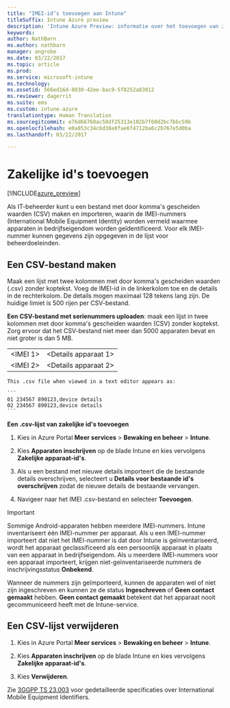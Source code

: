 ```yaml
---
title: "IMEI-id’s toevoegen aan Intune"
titleSuffix: Intune Azure preview
description: 'Intune Azure Preview: informatie over het toevoegen van zakelijke id&quot;s (IMEI-nummers) aan Microsoft Intune. '
keywords: 
author: NathBarn
ms.author: nathbarn
manager: angrobe
ms.date: 03/22/2017
ms.topic: article
ms.prod: 
ms.service: microsoft-intune
ms.technology: 
ms.assetid: 566ed16d-8030-42ee-bac9-5f8252a83012
ms.reviewer: dagerrit
ms.suite: ems
ms.custom: intune-azure
translationtype: Human Translation
ms.sourcegitcommit: e76d66768ac58df25313e102b7f60d2bc7bbc59b
ms.openlocfilehash: e0a853c34c6d38e8fae6f4712ba6c2b767e5d0ba
ms.lasthandoff: 03/22/2017

---
```


# <a name="add-corporate-identifiers"></a>Zakelijke id's toevoegen

[!INCLUDE[azure_preview](../includes/azure_preview.md)]

Als IT-beheerder kunt u een bestand met door komma's gescheiden waarden (CSV) maken en importeren, waarin de IMEI-nummers (International Mobile Equipment Identity) worden vermeld waarmee apparaten in bedrijfseigendom worden geïdentificeerd. Voor elk IMEI-nummer kunnen gegevens zijn opgegeven in de lijst voor beheerdoeleinden.

## <a name="create-a-csv-file"></a>Een CSV-bestand maken
Maak een lijst met twee kolommen met door komma's gescheiden waarden (.csv) zonder koptekst. Voeg de IMEI-id in de linkerkolom toe en de details in de rechterkolom. De details mogen maximaal 128 tekens lang zijn. De huidige limiet is 500 rijen per CSV-bestand.

**Een CSV-bestand met serienummers uploaden**: maak een lijst in twee kolommen met door komma's gescheiden waarden (CSV) zonder koptekst. Zorg ervoor dat het CSV-bestand niet meer dan 5000 apparaten bevat en niet groter is dan 5 MB.

|||
|-|-|
|&lt;IMEI 1&gt;|&lt;Details apparaat 1&gt;|
|&lt;IMEI 2&gt;|&lt;Details apparaat 2&gt;|

    This .csv file when viewed in a text editor appears as:

    ```
    01 234567 890123,device details
    02 234567 890123,device details
    ```

**Een .csv-lijst van zakelijke id's toevoegen**

1. Kies in Azure Portal **Meer services** > **Bewaking en beheer** > **Intune**.

2. Kies **Apparaten inschrijven** op de blade Intune en kies vervolgens **Zakelijke apparaat-id's**.

3. Als u een bestand met nieuwe details importeert die de bestaande details overschrijven, selecteert u **Details voor bestaande id's overschrijven** zodat de nieuwe details de bestaande vervangen.

4. Navigeer naar het IMEI .csv-bestand en selecteer **Toevoegen**.

> [!IMPORTANT]
> Sommige Android-apparaten hebben meerdere IMEI-nummers. Intune inventariseert één IMEI-nummer per apparaat. Als u een IMEI-nummer importeert dat niet het IMEI-nummer is dat door Intune is geïnventariseerd, wordt het apparaat geclassificeerd als een persoonlijk apparaat in plaats van een apparaat in bedrijfseigendom. Als u meerdere IMEI-nummers voor een apparaat importeert, krijgen niet-geïnventariseerde nummers de inschrijvingsstatus **Onbekend**.

Wanneer de nummers zijn geïmporteerd, kunnen de apparaten wel of niet zijn ingeschreven en kunnen ze de status **Ingeschreven** of **Geen contact gemaakt** hebben. **Geen contact gemaakt** betekent dat het apparaat nooit gecommuniceerd heeft met de Intune-service.

## <a name="delete-a-csv-list"></a>Een CSV-lijst verwijderen

1. Kies in Azure Portal **Meer services** > **Bewaking en beheer** > **Intune**.

2. Kies **Apparaten inschrijven** op de blade Intune en kies vervolgens **Zakelijke apparaat-id's**.

3. Kies **Verwijderen**.

Zie [3GGPP TS 23.003](https://portal.3gpp.org/desktopmodules/Specifications/SpecificationDetails.aspx?specificationId=729) voor gedetailleerde specificaties over International Mobile Equipment Identifiers.

